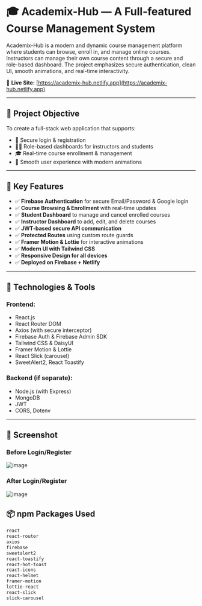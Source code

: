 # 🎓 Academix-Hub — A Full-featured Course Management System

Academix-Hub is a modern and dynamic course management platform where students can browse, enroll in, and manage online courses. Instructors can manage their own course content through a secure and role-based dashboard. The project emphasizes secure authentication, clean UI, smooth animations, and real-time interactivity.

🔗 **Live Site:** [https://academix-hub.netlify.app](https://academix-hub.netlify.app)

---

## 🎯 Project Objective

To create a full-stack web application that supports:
- 🔐 Secure login & registration
- 👨‍🏫 Role-based dashboards for instructors and students
- 🎓 Real-time course enrollment & management
- 🎨 Smooth user experience with modern animations

---

## 🚀 Key Features

- ✅ **Firebase Authentication** for secure Email/Password & Google login
- ✅ **Course Browsing & Enrollment** with real-time updates
- ✅ **Student Dashboard** to manage and cancel enrolled courses
- ✅ **Instructor Dashboard** to add, edit, and delete courses
- ✅ **JWT-based secure API communication**
- ✅ **Protected Routes** using custom route guards
- ✅ **Framer Motion & Lottie** for interactive animations
- ✅ **Modern UI with Tailwind CSS**
- ✅ **Responsive Design for all devices**
- ✅ **Deployed on Firebase + Netlify**

---

## 🔧 Technologies & Tools

### Frontend:
- React.js
- React Router DOM
- Axios (with secure interceptor)
- Firebase Auth & Firebase Admin SDK
- Tailwind CSS & DaisyUI
- Framer Motion & Lottie
- React Slick (carousel)
- SweetAlert2, React Toastify

### Backend (if separate):
- Node.js (with Express)
- MongoDB
- JWT
- CORS, Dotenv

---

## 📸 Screenshot
### Before Login/Register
![image](https://github.com/user-attachments/assets/d0133774-7fbf-42d4-8508-56bb453dae80)
### After Login/Register
![image](https://github.com/user-attachments/assets/e88884a0-f061-4012-ad7a-49da47795b27)

## 📦 npm Packages Used

```bash
react
react-router
axios
firebase
sweetalert2
react-toastify
react-hot-toast
react-icons
react-helmet
framer-motion
lottie-react
react-slick
slick-carousel


